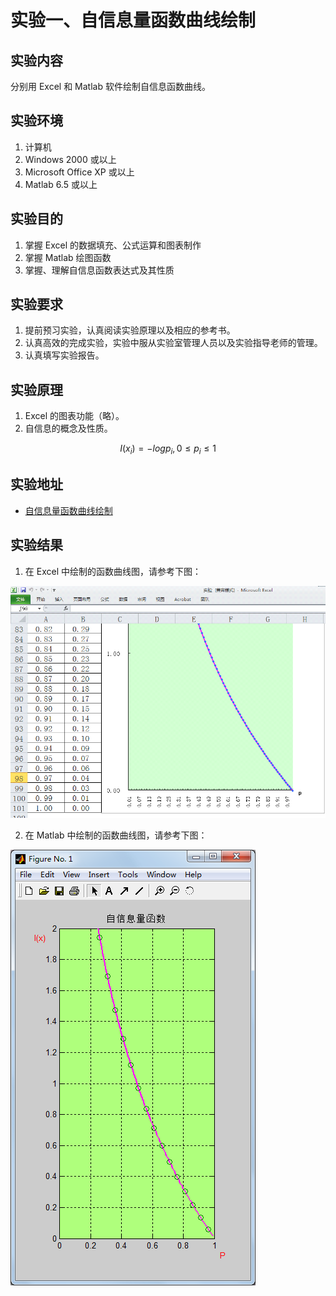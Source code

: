 # 实验一、自信息量函数曲线绘制

## 实验内容

分别用 Excel 和 Matlab 软件绘制自信息函数曲线。

## 实验环境

1. 计算机
2. Windows 2000 或以上
3. Microsoft Office XP 或以上
4. Matlab 6.5 或以上

## 实验目的

1. 掌握 Excel 的数据填充、公式运算和图表制作
2. 掌握 Matlab 绘图函数
3. 掌握、理解自信息函数表达式及其性质

## 实验要求

1. 提前预习实验，认真阅读实验原理以及相应的参考书。
2. 认真高效的完成实验，实验中服从实验室管理人员以及实验指导老师的管理。
3. 认真填写实验报告。

## 实验原理
1. Excel 的图表功能（略）。
2. 自信息的概念及性质。

$$
I(x_i)=-logp_i, 0 \leqslant p_i \leqslant 1
$$

## 实验地址

- [自信息量函数曲线绘制](https://info-lab.wangding.in/labs/lab01.html)

## 实验结果

1. 在 Excel 中绘制的函数曲线图，请参考下图：

  ![自信息量函数曲线，王顶，408542507@qq.com](images/lab01-01.png)

2. 在 Matlab 中绘制的函数曲线图，请参考下图：

  ![自信息量函数曲线，王顶，408542507@qq.com](images/lab01-02.png)

